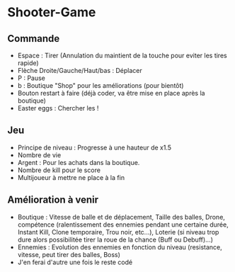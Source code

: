 # Shooter-Game

## Commande 

- Espace : Tirer (Annulation du maintient de la touche pour eviter les tires rapide)
- Flèche Droite/Gauche/Haut/bas : Déplacer
- P : Pause
- b : Boutique "Shop" pour les améliorations (pour bientôt)
- Bouton restart à faire (déjà coder, va être mise en place après la boutique)
- Easter eggs : Chercher les ! 

## Jeu 

- Principe de niveau : Progresse à une hauteur de x1.5
- Nombre de vie
- Argent : Pour les achats dans la boutique.
- Nombre de kill pour le score
- Multijoueur à mettre ne place à la fin

## Amélioration à venir 

- Boutique : Vitesse de balle et de déplacement, Taille des balles, Drone, compétence (ralentissement des ennemies pendant une certaine durée, Instant Kill, Clone temporaire, Trou noir, etc...), Loterie (si niveau trop dure alors possibilitée tirer la roue de la chance (Buff ou Debuff)...)
- Ennemies : Evolution des ennemies en fonction du niveau (resistance, vitesse, peut tirer des balles, Boss)
- J'en ferai d'autre une fois le reste codé
